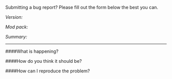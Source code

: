 Submitting a bug report? Please fill out the form below the best you can.

*Version:* 

*Mod pack:* 

*Summary:*

____

####What is happening?

####How do you think it should be?

####How can I reproduce the problem?
